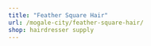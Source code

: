 ```yaml
---
title: "Feather Square Hair"
url: /mogale-city/feather-square-hair/
shop: hairdresser supply
---
```

